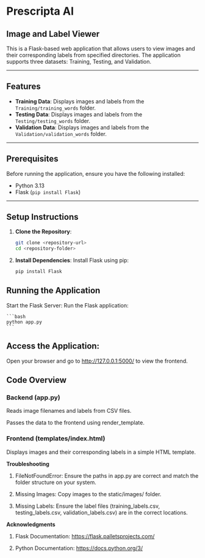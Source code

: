 # Prescripta AI
## Image and Label Viewer

This is a Flask-based web application that allows users to view images and their corresponding labels from specified directories. The application supports three datasets: Training, Testing, and Validation.

---

## Features

- **Training Data**: Displays images and labels from the `Training/training_words` folder.
- **Testing Data**: Displays images and labels from the `Testing/testing_words` folder.
- **Validation Data**: Displays images and labels from the `Validation/validation_words` folder.

---

## Prerequisites

Before running the application, ensure you have the following installed:

- Python 3.13
- Flask (`pip install Flask`)

---


## Setup Instructions

1. **Clone the Repository**:
    ```bash
    git clone <repository-url>
    cd <repository-folder>
    ```
2. **Install Dependencies**:
    Install Flask using pip:
     ```bash
     pip install Flask
     ```
        
        

## Running the Application
Start the Flask Server:
Run the Flask application:

    ```bash
    python app.py
    ```
## Access the Application:
Open your browser and go to http://127.0.0.1:5000/ to view the frontend.

## Code Overview
### Backend (app.py)
Reads image filenames and labels from CSV files.

Passes the data to the frontend using render_template.

### Frontend (templates/index.html)
Displays images and their corresponding labels in a simple HTML template.

**Troubleshooting**
1. FileNotFoundError: Ensure the paths in app.py are correct and match the folder structure on your system.

2. Missing Images: Copy images to the static/images/ folder.

3. Missing Labels: Ensure the label files (training_labels.csv, testing_labels.csv, validation_labels.csv) are in the correct locations.

**Acknowledgments**
1. Flask Documentation: https://flask.palletsprojects.com/

2. Python Documentation: https://docs.python.org/3/
